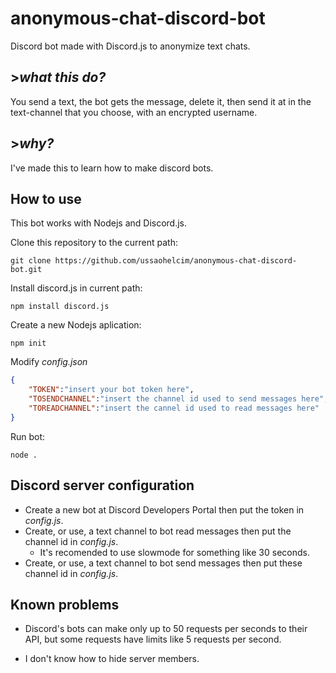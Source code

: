 # anonymous-chat-discord-bot
Discord bot made with Discord.js to anonymize text chats.

## >*what this do?*
You send a text, the bot gets the message, delete it, then send it at in the text-channel that you choose, with an encrypted username.

## >*why?*
I've made this to learn how to make discord bots.

## How to use
This bot works with Nodejs and Discord.js.

Clone this repository to the current path:
```
git clone https://github.com/ussaohelcim/anonymous-chat-discord-bot.git
```
Install discord.js in current path:
```
npm install discord.js
```
Create a new Nodejs aplication:
```
npm init
```
Modify *config.json*
```json
{
    "TOKEN":"insert your bot token here",
    "TOSENDCHANNEL":"insert the channel id used to send messages here",
    "TOREADCHANNEL":"insert the cannel id used to read messages here"
}
```
Run bot:
```
node .
```
## Discord server configuration
- Create a new bot at Discord Developers Portal then put the token in *config.js*.
- Create, or use, a text channel to bot read messages then put the channel id in *config.js*.
    - It's recomended to use slowmode for something like 30 seconds.
- Create, or use, a text channel to bot send messages then put these channel id in *config.js*.
    

## Known problems
- Discord's bots can make only up to 50 requests per seconds to their API, but some requests have limits like 5 requests per second.

- I don't know how to hide server members.